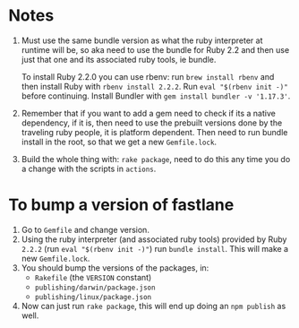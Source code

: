 # Notes

1. Must use the same bundle version as what the ruby interpreter at
   runtime will be, so aka need to use the bundle for Ruby 2.2 and then use just that one and its
   associated ruby tools, ie bundle.

   To install Ruby 2.2.0 you can use rbenv: run `brew install rbenv` and then install Ruby with `rbenv install 2.2.2`.
   Run `eval "$(rbenv init -)"` before continuing.
   Install Bundler with `gem install bundler -v '1.17.3'`.

2. Remember that if you want to add a gem need to check if its a
   native dependency, if it is, then need to use the prebuilt versions
   done by the traveling ruby people, it is platform dependent. Then
   need to run bundle install in the root, so that we get a new
   `Gemfile.lock`.

3. Build the whole thing with: `rake package`, need to do this any
   time you do a change with the scripts in `actions`.

# To bump a version of fastlane

1. Go to `Gemfile` and change version.
2. Using the ruby interpreter (and associated ruby tools) provided by
   Ruby `2.2.2` (run `eval "$(rbenv init -)"`) run `bundle install`. This
   will make a new `Gemfile.lock`.
3. You should bump the versions of the packages, in:
   - `Rakefile` (the `VERSION` constant)
   - `publishing/darwin/package.json`
   - `publishing/linux/package.json`
4. Now can just run `rake package`, this will end up doing an `npm publish` as well.
